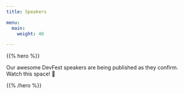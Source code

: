 ```yaml
---
title: Speakers

menu:
  main:
    weight: 40

---
```


{{% hero %}}

Our awesome DevFest speakers are being published as they confirm. Watch this space! 👀

{{% /hero %}}


